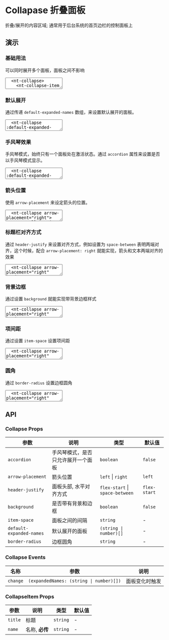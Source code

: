 # Collapase 折叠面板

折叠/展开的内容区域; 通常用于后台系统的首页边栏的控制面板上

## 演示

<script setup>
  import { Collapse, CollapseItem } from '../../src/index'
  import { ref } from 'vue'

  const activeNames = ref(['1'])
</script>

### 基础用法

可以同时展开多个面板，面板之间不影响

<ClientOnly>
  <CodePreview>
  <textarea lang="vue-html">
  <nt-collapse>
    <nt-collapse-item title="红灯" name="1" >
      <div>红灯 - 停</div>
    </nt-collapse-item>
    <nt-collapse-item title="绿灯" name="2" >
      <div>绿灯 - 行</div>
    </nt-collapse-item>
    <nt-collapse-item title="黄灯" name="3" >
      <div>黄灯 - 注意</div>
    </nt-collapse-item>
  </nt-collapse>
  </textarea>
  </CodePreview>
</ClientOnly>

### 默认展开

通过传递 `default-expanded-names` 数组，来设置默认展开的面板。

<ClientOnly>
  <CodePreview>
  <textarea lang="vue-html">
  <nt-collapse :default-expanded-names='["1"]' arrow-placement="right">
    <nt-collapse-item title="红灯" name="1" >
      <div>红灯 - 停</div>
    </nt-collapse-item>
    <nt-collapse-item title="绿灯" name="2" >
      <div>绿灯 - 行</div>
    </nt-collapse-item>
    <nt-collapse-item title="黄灯" name="3" >
      <div>黄灯 - 注意</div>
    </nt-collapse-item>
  </nt-collapse>
  </textarea>
  <template #preview>
    <Collapse :default-expanded-names='["1"]'>
      <CollapseItem title="红灯" name="1" >
        <div>红灯 - 停</div>
      </CollapseItem>
      <CollapseItem title="绿灯" name="2" >
        <div>绿灯 - 行</div>
      </CollapseItem>
    </Collapse>
  </template>
  </CodePreview>
</ClientOnly>

### 手风琴效果

手风琴模式，始终只有一个面板处在激活状态。通过 `accordion` 属性来设置是否以手风琴模式显示。

<ClientOnly>
  <CodePreview>
  <textarea lang="vue-html">
  <nt-collapse :default-expanded-names='["1"]'>
    <nt-collapse-item title="红灯" name="1" >
      <div>红灯 - 停</div>
    </nt-collapse-item>
    <nt-collapse-item title="绿灯" name="2" >
      <div>绿灯 - 行</div>
    </nt-collapse-item>
    <nt-collapse-item title="黄灯" name="3" >
      <div>黄灯 - 注意</div>
    </nt-collapse-item>
  </nt-collapse>
  </textarea>
  <template #preview>
  <Collapse accordion>
    <CollapseItem title="红灯" name="1" >
      <div>红灯 - 停</div>
    </CollapseItem>
    <CollapseItem title="绿灯" name="2" >
      <div>绿灯 - 行</div>
    </CollapseItem>
    <CollapseItem title="黄灯" name="3" >
      <div>黄灯 - 提示</div>
    </CollapseItem>
  </Collapse>
  </template>
  </CodePreview>
</ClientOnly>

### 箭头位置

使用 `arrow-placement` 来设定箭头的位置。

<ClientOnly>
  <CodePreview>
  <textarea lang="vue-html">
  <nt-collapse arrow-placement="right">
    <nt-collapse-item title="红灯" name="1" >
      <div>红灯 - 停</div>
    </nt-collapse-item>
    <nt-collapse-item title="绿灯" name="2" >
      <div>绿灯 - 行</div>
    </nt-collapse-item>
    <nt-collapse-item title="黄灯" name="3" >
      <div>黄灯 - 注意</div>
    </nt-collapse-item>
  </nt-collapse>
  </textarea>
  </CodePreview>
</ClientOnly>

### 标题栏对齐方式

通过 `header-justify` 来设置对齐方式，例如设置为 `space-between` 表明两端对齐，这个时候，配合 `arrow-placement: right` 就能实现，箭头和文本两端对齐的效果

<ClientOnly>
  <CodePreview>
  <textarea lang="vue-html">
  <nt-collapse arrow-placement="right" header-justify="space-between">
    <nt-collapse-item title="红灯" name="1" >
      <div>红灯 - 停</div>
    </nt-collapse-item>
    <nt-collapse-item title="绿灯" name="2" >
      <div>绿灯 - 行</div>
    </nt-collapse-item>
    <nt-collapse-item title="黄灯" name="3" >
      <div>黄灯 - 注意</div>
    </nt-collapse-item>
  </nt-collapse>
  </textarea>
  </CodePreview>
</ClientOnly>

### 背景边框

通过设置 `background` 就能实现带背景边框样式

<ClientOnly>
  <CodePreview>
  <textarea lang="vue-html">
  <nt-collapse arrow-placement="right" header-justify="space-between" background>
    <nt-collapse-item title="红灯" name="1" >
      <div>红灯 - 停</div>
    </nt-collapse-item>
    <nt-collapse-item title="绿灯" name="2" >
      <div>绿灯 - 行</div>
    </nt-collapse-item>
    <nt-collapse-item title="黄灯" name="3" >
      <div>黄灯 - 注意</div>
    </nt-collapse-item>
  </nt-collapse>
  </textarea>
  </CodePreview>
</ClientOnly>

### 项间距

通过设置 `item-space` 设置项间距

<ClientOnly>
  <CodePreview>
  <textarea lang="vue-html">
  <nt-collapse arrow-placement="right" header-justify="space-between" background item-space="10px">
    <nt-collapse-item title="红灯" name="1" >
      <div>红灯 - 停</div>
    </nt-collapse-item>
    <nt-collapse-item title="绿灯" name="2" >
      <div>绿灯 - 行</div>
    </nt-collapse-item>
    <nt-collapse-item title="黄灯" name="3" >
      <div>黄灯 - 注意</div>
    </nt-collapse-item>
  </nt-collapse>
  </textarea>
  </CodePreview>
</ClientOnly>

### 圆角

通过 `border-radius` 设置边框圆角

<ClientOnly>
  <CodePreview>
  <textarea lang="vue-html">
  <nt-collapse arrow-placement="right" header-justify="space-between" background border-radius="5px">
    <nt-collapse-item title="红灯" name="1" >
      <div>红灯 - 停</div>
    </nt-collapse-item>
    <nt-collapse-item title="绿灯" name="2" >
      <div>绿灯 - 行</div>
    </nt-collapse-item>
    <nt-collapse-item title="黄灯" name="3" >
      <div>黄灯 - 注意</div>
    </nt-collapse-item>
  </nt-collapse>
  </textarea>
  </CodePreview>
</ClientOnly>

## API

### Collapse Props

| 参数                     | 说明                               | 类型                            | 默认值       |
| ------------------------ | ---------------------------------- | ------------------------------- | ------------ |
| `accordion`              | 手风琴模式，是否只允许展开一个面板 | `boolean`                       | `false`      |
| `arrow-placement`        | 箭头位置                           | `left` \| `right`               | `left`       |
| `header-justify`         | 面板头部, 水平对齐方式             | `flex-start` \| `space-between` | `flex-start` |
| `background`             | 是否带有背景和边框                 | `boolean`                       | `false`      |
| `item-space`             | 面板之间的间隔                     | `string`                        | -            |
| `default-expanded-names` | 默认展开的面板                     | `(string \| number)[]`          | -            |
| `border-radius`          | 边框圆角                           | `string`                        | -            |

### Collapse Events

| 名称     | 参数                                    | 说明           |
| -------- | --------------------------------------- | -------------- |
| `change` | `(expandedNames: (string \| number)[])` | 面板变化时触发 |

### CollapseItem Props

| 参数    | 说明           | 类型     | 默认值 |
| ------- | -------------- | -------- | ------ |
| `title` | 标题           | `string` | -      |
| `name`  | 名称, **必传** | `string` | -      |
